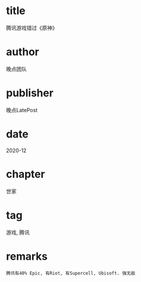 # title
腾讯游戏错过《原神》

# author
晚点团队

# publisher
晚点LatePost

# date
2020-12

# chapter
世家

# tag
游戏, 腾讯

# remarks
`腾讯有40% Epic, 有Riot, 有Supercell, Ubisoft. 强无敌`
